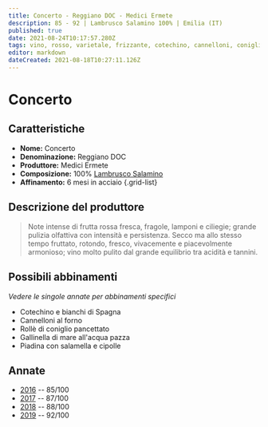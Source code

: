 ```yaml
---
title: Concerto - Reggiano DOC - Medici Ermete
description: 85 - 92 | Lambrusco Salamino 100% | Emilia (IT)
published: true
date: 2021-08-24T10:17:57.280Z
tags: vino, rosso, varietale, frizzante, cotechino, cannelloni, coniglio in pancetta, gallinella all'acqua pazza, piadina con salsiccia, lambrusco salamino
editor: markdown
dateCreated: 2021-08-18T10:27:11.126Z
---
```


# Concerto

## Caratteristiche
- **Nome:** Concerto 
- **Denominazione:** Reggiano DOC 
- **Produttore:** Medici Ermete 
- **Composizione:** 100% [Lambrusco Salamino](/vitigni/bacca-nera/lambrusco-salamino)
- **Affinamento:** 6 mesi in acciaio
{.grid-list}

## Descrizione del produttore

> Note intense di frutta rossa fresca, fragole,
lamponi e ciliegie; grande pulizia olfattiva con intensità e
persistenza. Secco ma allo stesso tempo fruttato, rotondo, fresco,
vivacemente e piacevolmente armonioso; vino molto pulito
dal grande equilibrio tra acidità e tannini.

## Possibili abbinamenti
*Vedere le singole annate per abbinamenti specifici*

- Cotechino e bianchi di Spagna
- Cannelloni al forno
- Rollè di coniglio pancettato
- Gallinella di mare all'acqua pazza
- Piadina con salamella e cipolle 

## Annate
- [2016](/vini/Italia/Emilia/Medici-Ermete/Concerto/2016) -- 85/100
- [2017](/vini/Italia/Emilia/Medici-Ermete/Concerto/2017) -- 87/100
- [2018](/vini/Italia/Emilia/Medici-Ermete/Concerto/2018) -- 88/100
- [2019](/vini/Italia/Emilia/Medici-Ermete/Concerto/2019) -- 92/100

